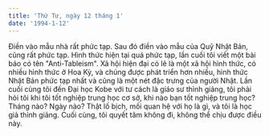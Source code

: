 ```yaml
---
title: 'Thứ Tư, ngày 12 tháng 1'
date: '1994-1-12'
---
```

Điền vào mẫu nhà rất phức tạp. Sau đó điền vào mẫu của Quỹ Nhật Bản, cũng rất phức tạp. Hình thức hiện tại quá phức tạp, lần cuối tôi viết một bài báo có tên "Anti-Tableism". Xã hội hiện đại có lẽ là một xã hội hình thức, có nhiều hình thức ở Hoa Kỳ, và chúng được phát triển hơn nhiều, hình thức Nhật Bản phức tạp nhất và cũng là một nét đặc trưng của người Nhật. Lần cuối cùng tôi đến Đại học Kobe với tư cách là giáo sư thỉnh giảng, tôi phải hỏi tôi khi tôi tốt nghiệp trung học cơ sở, khi nào bạn tốt nghiệp trung học? Tháng nào? Ngày nào? Thật lố bịch, mối quan hệ với họ là gì, và tôi là học giả thỉnh giảng. Cuối cùng, tôi quyết tâm không đi, không thể chịu được điều này.